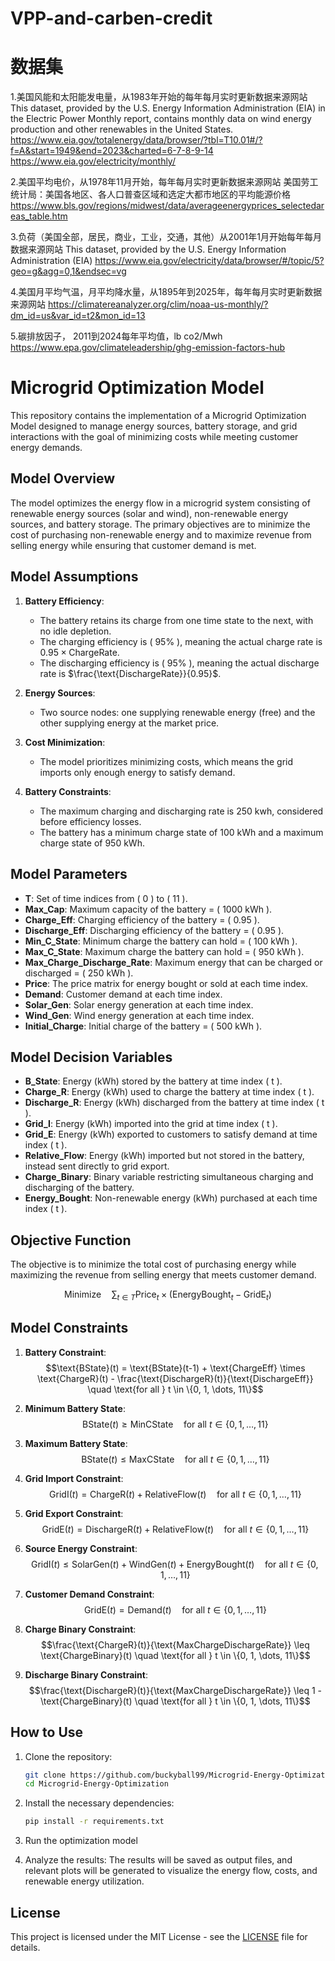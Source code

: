 # VPP-and-carben-credit
# 数据集
1.美国风能和太阳能发电量，从1983年开始的每年每月实时更新数据来源网站 This dataset, provided by the U.S. Energy Information Administration (EIA) in the Electric Power Monthly report, contains monthly data on wind energy production and other renewables in the United States. https://www.eia.gov/totalenergy/data/browser/?tbl=T10.01#/?f=A&start=1949&end=2023&charted=6-7-8-9-14 https://www.eia.gov/electricity/monthly/

2.美国平均电价，从1978年11月开始，每年每月实时更新数据来源网站 美国劳工统计局：美国各地区、各人口普查区域和选定大都市地区的平均能源价格 https://www.bls.gov/regions/midwest/data/averageenergyprices_selectedareas_table.htm

3.负荷（美国全部，居民，商业，工业，交通，其他）从2001年1月开始每年每月数据来源网站 This dataset, provided by the U.S. Energy Information Administration (EIA) https://www.eia.gov/electricity/data/browser/#/topic/5?geo=g&agg=0,1&endsec=vg

4.美国月平均气温，月平均降水量，从1895年到2025年，每年每月实时更新数据来源网站 https://climatereanalyzer.org/clim/noaa-us-monthly/?dm_id=us&var_id=t2&mon_id=13

5.碳排放因子， 2011到2024每年平均值，lb co2/Mwh https://www.epa.gov/climateleadership/ghg-emission-factors-hub

# Microgrid Optimization Model

This repository contains the implementation of a Microgrid Optimization Model designed to manage energy sources, battery storage, and grid interactions with the goal of minimizing costs while meeting customer energy demands.

## Model Overview

The model optimizes the energy flow in a microgrid system consisting of renewable energy sources (solar and wind), non-renewable energy sources, and battery storage. The primary objectives are to minimize the cost of purchasing non-renewable energy and to maximize revenue from selling energy while ensuring that customer demand is met.

## Model Assumptions

1. **Battery Efficiency**:
   - The battery retains its charge from one time state to the next, with no idle depletion.
   - The charging efficiency is \( 95\% \), meaning the actual charge rate is $0.95 \times \text{ChargeRate}$.
   - The discharging efficiency is \( 95\% \), meaning the actual discharge rate is $\frac{\text{DischargeRate}}{0.95}$.

2. **Energy Sources**:
   - Two source nodes: one supplying renewable energy (free) and the other supplying energy at the market price.

3. **Cost Minimization**:
   - The model prioritizes minimizing costs, which means the grid imports only enough energy to satisfy demand.

4. **Battery Constraints**:
   - The maximum charging and discharging rate is 250 kwh, considered before efficiency losses.
   - The battery has a minimum charge state of 100 kWh and a maximum charge state of 950 kWh.

## Model Parameters

- **T**: Set of time indices from \( 0 \) to \( 11 \).
- **Max\_Cap**: Maximum capacity of the battery = \( 1000  kWh \).
- **Charge\_Eff**: Charging efficiency of the battery = \( 0.95 \).
- **Discharge\_Eff**: Discharging efficiency of the battery = \( 0.95 \).
- **Min\_C\_State**: Minimum charge the battery can hold = \( 100 kWh \).
- **Max\_C\_State**: Maximum charge the battery can hold = \( 950  kWh \).
- **Max\_Charge\_Discharge\_Rate**: Maximum energy that can be charged or discharged = \( 250  kWh \).
- **Price**: The price matrix for energy bought or sold at each time index.
- **Demand**: Customer demand at each time index.
- **Solar\_Gen**: Solar energy generation at each time index.
- **Wind\_Gen**: Wind energy generation at each time index.
- **Initial\_Charge**: Initial charge of the battery = \( 500 kWh \).

## Model Decision Variables

- **B\_State**: Energy (kWh) stored by the battery at time index \( t \).
- **Charge\_R**: Energy (kWh) used to charge the battery at time index \( t \).
- **Discharge\_R**: Energy (kWh) discharged from the battery at time index \( t \).
- **Grid\_I**: Energy (kWh) imported into the grid at time index \( t \).
- **Grid\_E**: Energy (kWh) exported to customers to satisfy demand at time index \( t \).
- **Relative\_Flow**: Energy (kWh) imported but not stored in the battery, instead sent directly to grid export.
- **Charge\_Binary**: Binary variable restricting simultaneous charging and discharging of the battery.
- **Energy\_Bought**: Non-renewable energy (kWh) purchased at each time index \( t \).

## Objective Function

The objective is to minimize the total cost of purchasing energy while maximizing the revenue from selling energy that meets customer demand.

<!-- $$\text{Minimize} \quad \sum_{t \in T} \text{Price}_t \times \left(\text{Energy\_Bought}_t - \text{Grid\_E}_t\right)$$ -->
$$\text{Minimize} \quad \sum_{t \in T} \text{Price}_t \times (\text{EnergyBought}_t - \text{GridE}_t)$$

## Model Constraints

1. **Battery Constraint**:
   $$\text{BState}(t) = \text{BState}(t-1) + \text{ChargeEff} \times \text{ChargeR}(t) - \frac{\text{DischargeR}(t)}{\text{DischargeEff}} \quad \text{for all } t \in \{0, 1, \dots, 11\}$$

2. **Minimum Battery State**:
   $$\text{BState}(t) \geq \text{MinCState} \quad \text{for all } t \in \{0, 1, \dots, 11\}$$

3. **Maximum Battery State**:
   $$\text{BState}(t) \leq \text{MaxCState} \quad \text{for all } t \in \{0, 1, \dots, 11\}$$

4. **Grid Import Constraint**:
   $$\text{GridI}(t) = \text{ChargeR}(t) + \text{RelativeFlow}(t) \quad \text{for all } t \in \{0, 1, \dots, 11\}$$

5. **Grid Export Constraint**:
   $$\text{GridE}(t) = \text{DischargeR}(t) + \text{RelativeFlow}(t) \quad \text{for all } t \in \{0, 1, \dots, 11\}$$

6. **Source Energy Constraint**:
   $$\text{GridI}(t) \leq \text{SolarGen}(t) + \text{WindGen}(t) + \text{EnergyBought}(t) \quad \text{for all } t \in \{0, 1, \dots, 11\}$$

7. **Customer Demand Constraint**:
   $$\text{GridE}(t) = \text{Demand}(t) \quad \text{for all } t \in \{0, 1, \dots, 11\}$$

8. **Charge Binary Constraint**:
   $$\frac{\text{ChargeR}(t)}{\text{MaxChargeDischargeRate}} \leq \text{ChargeBinary}(t) \quad \text{for all } t \in \{0, 1, \dots, 11\}$$

9. **Discharge Binary Constraint**:
   $$\frac{\text{DischargeR}(t)}{\text{MaxChargeDischargeRate}} \leq 1 - \text{ChargeBinary}(t) \quad \text{for all } t \in \{0, 1, \dots, 11\}$$

## How to Use

1. Clone the repository:
    ```bash
    git clone https://github.com/buckyball99/Microgrid-Energy-Optimization.git
    cd Microgrid-Energy-Optimization
    ```

2. Install the necessary dependencies:
    ```bash
    pip install -r requirements.txt
    ```

3. Run the optimization model

4. Analyze the results:
    The results will be saved as output files, and relevant plots will be generated to visualize the energy flow, costs, and renewable energy utilization.

## License

This project is licensed under the MIT License - see the [LICENSE](LICENSE) file for details.
